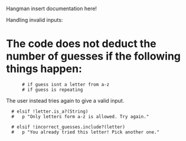 Hangman
insert documentation here!




Handling invalid inputs: 
  # The code does not deduct the number of guesses if the following things happen: 
          # if guess isnt a letter from a-z
          # if guess is repeating

  The user instead tries again to give a valid input. 


      # elsif !letter.is_a?(String)
      #   p "Only letters form a-z is allowed. Try again."

      # elsif !incorrect_guesses.include?(letter)
      #   p "You already tried this letter! Pick another one."